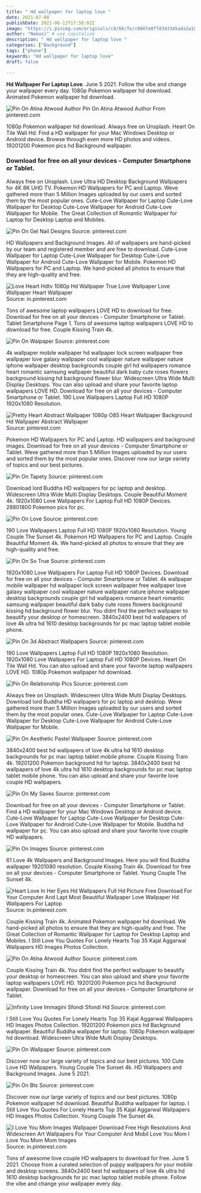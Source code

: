 ```yaml
---
title: " Hd wallpaper for laptop love "
date: 2021-07-08
publishDate: 2021-06-13T17:58:02Z
image: "https://i.pinimg.com/originals/c8/66/fe/c866fe0f7d343345ada2a18ec081811b.jpg"
author: "Namusi" # use capitalize
description: " Hd wallpaper for laptop love "
categories: ["Background"]
tags: ["phone"]
keywords: "Hd wallpaper for laptop love"
draft: false

---
```



**Hd Wallpaper For Laptop Love**. June 5 2021. Follow the vibe and change your wallpaper every day. 1080p Pokemon wallpaper hd download. Animated Pokemon wallpaper hd download.

![Pin On Atina Atwood Author](https://i.pinimg.com/originals/9d/6c/b4/9d6cb4969c8a21e620a234dfcad0b00a.jpg "Pin On Atina Atwood Author")
Pin On Atina Atwood Author From pinterest.com


1080p Pokemon wallpaper hd download. Always free on Unsplash. Heart On Tile Wall Hd. Find a HD wallpaper for your Mac Windows Desktop or Android device. Browse through even more HD photos and videos. 19201200 Pokemon pics hd Background wallpaper.

### Download for free on all your devices - Computer Smartphone or Tablet.

Always free on Unsplash. Love Ultra HD Desktop Background Wallpapers for 4K 8K UHD TV. Pokemon HD Wallpapers for PC and Laptop. Weve gathered more than 5 Million Images uploaded by our users and sorted them by the most popular ones. Cute-Love Wallpaper for Laptop Cute-Love Wallpaper for Desktop Cute-Love Wallpaper for Android Cute-Love Wallpaper for Mobile. The Great Collection of Romantic Wallpaper for Laptop for Desktop Laptop and Mobiles.


![Pin On Gel Nail Designs](https://i.pinimg.com/736x/ec/fb/36/ecfb36ec4a85d4ef053c68f75ae447f3.jpg "Pin On Gel Nail Designs")
Source: pinterest.com

HD Wallpapers and Background Images. All of wallpapers are hand-picked by our team and registered member and are free to download. Cute-Love Wallpaper for Laptop Cute-Love Wallpaper for Desktop Cute-Love Wallpaper for Android Cute-Love Wallpaper for Mobile. Pokemon HD Wallpapers for PC and Laptop. We hand-picked all photos to ensure that they are high-quality and free.

![Love Heart Hdtv 1080p Hd Wallpaper True Love Wallpaper Love Wallpaper Heart Wallpaper](https://i.pinimg.com/originals/19/ec/e9/19ece9f39e6c2a3cb49a8220852e571f.jpg "Love Heart Hdtv 1080p Hd Wallpaper True Love Wallpaper Love Wallpaper Heart Wallpaper")
Source: in.pinterest.com

Tons of awesome laptop wallpapers LOVE HD to download for free. Download for free on all your devices - Computer Smartphone or Tablet. Tablet Smartphone Page 1. Tons of awesome laptop wallpapers LOVE HD to download for free. Couple Kissing Train 4k.

![Pin On Walpaper](https://i.pinimg.com/originals/f2/0a/40/f20a407902d501438e49307543ab1003.jpg "Pin On Walpaper")
Source: pinterest.com

4k wallpaper mobile wallpaper hd wallpaper lock screen wallpaper free wallpaper love galaxy wallpaper cool wallpaper nature wallpaper nature iphone wallpaper desktop backgrounds couple girl hd wallpapers romance heart romantic samsung wallpaper beautiful dark baby cute roses flowers background kissing hd background flower blur. Widescreen Ultra Wide Multi Display Desktops. You can also upload and share your favorite laptop wallpapers LOVE HD. Download for free on all your devices - Computer Smartphone or Tablet. 190 Love Wallpapers Laptop Full HD 1080P 1920x1080 Resolution.

![Pretty Heart Abstract Wallpaper 1080p O85 Heart Wallpaper Background Hd Wallpaper Abstract Wallpaper](https://i.pinimg.com/originals/8a/fe/a2/8afea2d7552717c6b3ff2747709f19b7.jpg "Pretty Heart Abstract Wallpaper 1080p O85 Heart Wallpaper Background Hd Wallpaper Abstract Wallpaper")
Source: pinterest.com

Pokemon HD Wallpapers for PC and Laptop. HD wallpapers and background images. Download for free on all your devices - Computer Smartphone or Tablet. Weve gathered more than 5 Million Images uploaded by our users and sorted them by the most popular ones. Discover now our large variety of topics and our best pictures.

![Pin On Tapety](https://i.pinimg.com/originals/fa/f3/5b/faf35b79a3cc646d088baace4bc1957f.jpg "Pin On Tapety")
Source: pinterest.com

Download lord Buddha HD wallpapers for pc laptop and desktop. Widescreen Ultra Wide Multi Display Desktops. Couple Beautiful Moment 4k. 1920x1080 Love Wallpapers For Laptop Full HD 1080P Devices. 28801800 Pokemon pics for pc.

![Pin On Love](https://i.pinimg.com/originals/2d/23/c1/2d23c1f7926975aa3a8dd82204ce4abe.jpg "Pin On Love")
Source: pinterest.com

190 Love Wallpapers Laptop Full HD 1080P 1920x1080 Resolution. Young Couple The Sunset 4k. Pokemon HD Wallpapers for PC and Laptop. Couple Beautiful Moment 4k. We hand-picked all photos to ensure that they are high-quality and free.

![Pin On So True](https://i.pinimg.com/originals/9c/41/a1/9c41a1f00569eaa83ac0863e54f274b7.jpg "Pin On So True")
Source: pinterest.com

1920x1080 Love Wallpapers For Laptop Full HD 1080P Devices. Download for free on all your devices - Computer Smartphone or Tablet. 4k wallpaper mobile wallpaper hd wallpaper lock screen wallpaper free wallpaper love galaxy wallpaper cool wallpaper nature wallpaper nature iphone wallpaper desktop backgrounds couple girl hd wallpapers romance heart romantic samsung wallpaper beautiful dark baby cute roses flowers background kissing hd background flower blur. You didnt find the perfect wallpaper to beautify your desktop or homescreen. 3840x2400 best hd wallpapers of love 4k ultra hd 1610 desktop backgrounds for pc mac laptop tablet mobile phone.

![Pin On 3d Abstract Wallpapers](https://i.pinimg.com/originals/1d/40/5a/1d405ad7b4174d2b8061405bc4d58a90.jpg "Pin On 3d Abstract Wallpapers")
Source: pinterest.com

190 Love Wallpapers Laptop Full HD 1080P 1920x1080 Resolution. 1920x1080 Love Wallpapers For Laptop Full HD 1080P Devices. Heart On Tile Wall Hd. You can also upload and share your favorite laptop wallpapers LOVE HD. 1080p Pokemon wallpaper hd download.

![Pin On Relationship Pics](https://i.pinimg.com/originals/5a/5a/64/5a5a64ba5b3a626e0251cac1ad3445d9.jpg "Pin On Relationship Pics")
Source: pinterest.com

Always free on Unsplash. Widescreen Ultra Wide Multi Display Desktops. Download lord Buddha HD wallpapers for pc laptop and desktop. Weve gathered more than 5 Million Images uploaded by our users and sorted them by the most popular ones. Cute-Love Wallpaper for Laptop Cute-Love Wallpaper for Desktop Cute-Love Wallpaper for Android Cute-Love Wallpaper for Mobile.

![Pin On Aesthetic Pastel Wallpaper](https://i.pinimg.com/736x/b3/28/6c/b3286cc9f13ef2bcc30000a6e698cd0c.jpg "Pin On Aesthetic Pastel Wallpaper")
Source: pinterest.com

3840x2400 best hd wallpapers of love 4k ultra hd 1610 desktop backgrounds for pc mac laptop tablet mobile phone. Couple Kissing Train 4k. 19201200 Pokemon background hd for laptop. 3840x2400 best hd wallpapers of love 4k ultra hd 1610 desktop backgrounds for pc mac laptop tablet mobile phone. You can also upload and share your favorite love couple HD wallpapers.

![Pin On My Saves](https://i.pinimg.com/originals/8c/2a/6d/8c2a6dfd5f3fd6eee1c93c472680017c.jpg "Pin On My Saves")
Source: pinterest.com

Download for free on all your devices - Computer Smartphone or Tablet. Find a HD wallpaper for your Mac Windows Desktop or Android device. Cute-Love Wallpaper for Laptop Cute-Love Wallpaper for Desktop Cute-Love Wallpaper for Android Cute-Love Wallpaper for Mobile. Buddha hd wallpaper for pc. You can also upload and share your favorite love couple HD wallpapers.

![Pin On Images](https://i.pinimg.com/474x/c9/95/f0/c995f05d6ed66272ce7649e999a3f151.jpg "Pin On Images")
Source: pinterest.com

61 Love 4k Wallpapers and Background Images. Here you will find Buddha wallpaper 19201080 resolution. Couple Kissing Train 4k. Download for free on all your devices - Computer Smartphone or Tablet. Young Couple The Sunset 4k.

![Heart Love In Her Eyes Hd Wallpapers Full Hd Picture Free Download For Your Computer And Lapt Most Beautiful Wallpaper Love Wallpaper Hd Wallpapers For Laptop](https://i.pinimg.com/originals/49/54/2d/49542da85fbe4711f238777009aa044e.jpg "Heart Love In Her Eyes Hd Wallpapers Full Hd Picture Free Download For Your Computer And Lapt Most Beautiful Wallpaper Love Wallpaper Hd Wallpapers For Laptop")
Source: in.pinterest.com

Couple Kissing Train 4k. Animated Pokemon wallpaper hd download. We hand-picked all photos to ensure that they are high-quality and free. The Great Collection of Romantic Wallpaper for Laptop for Desktop Laptop and Mobiles. I Still Love You Quotes For Lonely Hearts Top 35 Kajal Aggarwal Wallpapers HD Images Photos Collection.

![Pin On Atina Atwood Author](https://i.pinimg.com/originals/9d/6c/b4/9d6cb4969c8a21e620a234dfcad0b00a.jpg "Pin On Atina Atwood Author")
Source: pinterest.com

Couple Kissing Train 4k. You didnt find the perfect wallpaper to beautify your desktop or homescreen. You can also upload and share your favorite laptop wallpapers LOVE HD. 19201200 Pokemon pics hd Background wallpaper. Download for free on all your devices - Computer Smartphone or Tablet.

![Infinity Love Immagini Sfondi Sfondi Hd](https://i.pinimg.com/originals/b0/a7/a2/b0a7a2500c1bba85c81571242d7bf388.jpg "Infinity Love Immagini Sfondi Sfondi Hd")
Source: pinterest.com

I Still Love You Quotes For Lonely Hearts Top 35 Kajal Aggarwal Wallpapers HD Images Photos Collection. 19201200 Pokemon pics hd Background wallpaper. Beautiful Buddha wallpaper for laptop. 1080p Pokemon wallpaper hd download. Widescreen Ultra Wide Multi Display Desktops.

![Pin On Wallpaper](https://i.pinimg.com/originals/00/5a/7a/005a7a44f0e7c909f2c9a90cc3cbc73a.jpg "Pin On Wallpaper")
Source: pinterest.com

Discover now our large variety of topics and our best pictures. 100 Cute Love HD Wallpapers. Young Couple The Sunset 4k. HD Wallpapers and Background Images. June 5 2021.

![Pin On Bts](https://i.pinimg.com/originals/13/86/76/1386767b10dea55dcc75efdf4374222c.jpg "Pin On Bts")
Source: pinterest.com

Discover now our large variety of topics and our best pictures. 1080p Pokemon wallpaper hd download. Beautiful Buddha wallpaper for laptop. I Still Love You Quotes For Lonely Hearts Top 35 Kajal Aggarwal Wallpapers HD Images Photos Collection. Young Couple The Sunset 4k.

![I Love You Mom Images Wallpaper Download Free High Resolutions And Widescreen Art Wallpapers For Your Computer And Mobil Love You Mom I Love You Mom Mom Images](https://i.pinimg.com/originals/c8/66/fe/c866fe0f7d343345ada2a18ec081811b.jpg "I Love You Mom Images Wallpaper Download Free High Resolutions And Widescreen Art Wallpapers For Your Computer And Mobil Love You Mom I Love You Mom Mom Images")
Source: in.pinterest.com

Tons of awesome love couple HD wallpapers to download for free. June 5 2021. Choose from a curated selection of puppy wallpapers for your mobile and desktop screens. 3840x2400 best hd wallpapers of love 4k ultra hd 1610 desktop backgrounds for pc mac laptop tablet mobile phone. Follow the vibe and change your wallpaper every day.

